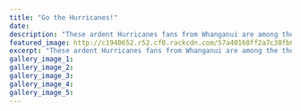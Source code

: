 ```yaml
---
title: "Go the Hurricanes!"
date: 
description: "These ardent Hurricanes fans from Whanganui are among the thousands heading to Westpac Stadium this weekend for the Super Rugby final against the Lions..."
featured_image: http://c1940652.r52.cf0.rackcdn.com/57a40168ff2a7c38fb00103f/Students-going-to-Hurricanes-final-Aug-2016.jpg
excerpt: "These ardent Hurricanes fans from Whanganui are among the thousands heading to Westpac Stadium this weekend for the Super Rugby final against the Lions."
gallery_image_1: 
gallery_image_2: 
gallery_image_3: 
gallery_image_4: 
gallery_image_5: 
---
```

